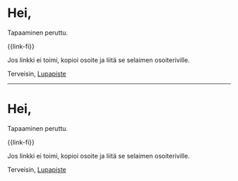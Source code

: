 # Hei,

Tapaaminen peruttu.

{{link-fi}}

Jos linkki ei toimi, kopioi osoite ja liit&auml; se selaimen osoiteriville.


Terveisin,
[Lupapiste](https://www.lupapiste.fi/)

---

# Hei,

Tapaaminen peruttu.

{{link-fi}}

Jos linkki ei toimi, kopioi osoite ja liit&auml; se selaimen osoiteriville.


Terveisin,
[Lupapiste](https://www.lupapiste.fi/)